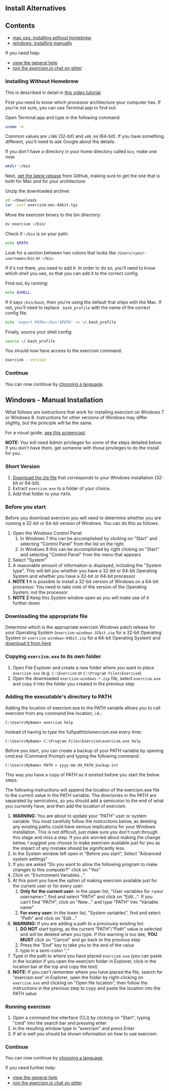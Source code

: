 
## Install Alternatives <a name="install"></a>

## Contents
- [mac osx: installing without homebrew](#installing-without-homebrew)
- [windows: installing manually](#installing-manually)

If you need help:
- [view the general help](http://exercism.io/help)
- [join the exercism.io chat on gitter](https://gitter.im/exercism/support)


<a name="installing-without-homebrew"></a>
### Installing Without Homebrew

This is described in detail in [this video tutorial](https://www.youtube.com/watch?v=TCT4eHGwfaE).

First you need to know which processor architecture your computer has. If
you're not sure, you can use Terminal.app to find out:

Open Terminal.app and type in the following command:


```bash
uname -m
```

Common values are `i386` (32-bit) and `x86_64` (64-bit). If you have something
different, you'll need to ask Google about the details.

If you don't have a directory in your home directory called `bin`, make one now:

```bash
mkdir ~/bin
```

Next, [get the latest
release](https://github.com/exercism/cli/releases/latest) from GitHub, making
sure to get the one that is both for Mac and for your architecture:

Unzip the downloaded archive:

```bash
cd ~/Downloads
tar -xzvf exercism-mac-64bit.tgz
```

Move the exercism binary to the bin directory:

```bash
mv exercism ~/bin/
```

Check if `~/bin` is on your path:

```bash
echo $PATH
```

Look for a section between two colons that looks like
`/Users/<your-username>/bin` or `~/bin`.

If it's not there, you need to add it. In order to do so, you'll need to
know which shell you use, so that you can add it to the correct config.

Find out, by running:

```bash
echo $SHELL
```

If it says `/bin/bash`, then you're using the default that ships with the Mac.
If not, you'll need to replace `.bash_profile` with the name of the correct
config file.

```bash
echo 'export PATH=~/bin:$PATH' >> ~/.bash_profile
```

Finally, source your shell config:

```bash
source ~/.bash_profile
```

You should now have access to the exercism command:

```bash
exercism --version
```
### Continue
You can now continue by [choosing a language](http://exercism.io/languages).

## Windows - Manual Installation <a name="installing-manually"></a>

What follows are instructions that work for installing exercism on Windows 7 or Windows 8.
Instructions for other versions of Windows may differ slightly, but the principle will be the same.

For a visual guide, [see this screencast](https://www.youtube.com/watch?v=R9Y9yuXA-qA).

**NOTE:** You will need Admin privileges for some of the steps detailed below. If you don't have them, get someone with those privileges to do the install for you.

### Short Version

 1. [Download the zip file](https://github.com/exercism/cli/releases/latest) that corresponds to your Windows installation (32-bit or 64-bit).
 1. Extract `exercism.exe` to a folder of your choice.
 1. Add that folder to your `PATH`.

### Before you start
Before you download exercism you will need to determine whether you are running a 32-bit or 64-bit version of Windows. You can do this as follows:

1. Open the Windows Control Panel
	1. In Windows 7 this can be accomplished by clicking on "Start" and selecting "Control Panel" from the list on the right
	1. In Windows 8 this can be accomplished by right clicking on "Start" and selecting "Control Panel" from the menu that appears
1. Select "System"
1. A reasonable amount of information is displayed, including the "System type". This will tell you whether you have a 32-bit or 64-bit Operating System and whether you have a 32-bit or 64-bit processor
1. **NOTE 1** It is possible to install a 32-bit version of Windows on a 64-bit processor. You need to take note of the version of the Operating System, not the processor
1. **NOTE 2** Keep this System window open as you will make use of it further down

### Downloading the appropriate file
Determine which is the appropriate exercism Windows patch release for your Operating System (`exercism-windows-32bit.zip` for a 32-bit Operating System or `exercism-windows-64bit.zip` for a 64-bit Operating System) and [download it from here](https://github.com/exercism/cli/releases/latest)

### Copying `exercism.exe` to its own folder
1. Open File Explorer and create a new folder where you want to place `exercism.exe` (e.g. `C:\Exercism` or `C:\Program Files\Exercism`)
1. Open the downloaded `exercism-windows-*.zip` file, select `exercism.exe` and copy it into the folder you created in the previous step

### Adding the executable's directory to PATH
Adding the location of exercism.exe to the PATH variable allows you to call exercism from any command line location, i.e.:
```
C:\Users\MyName> exercism help
```
Instead of having to type the full\path\to\exercism.exe every time:
```
C:\Users\MyName> C:\Program Files\Exercism\exercism.exe help
```

Before you start, you can create a backup of your PATH variable by opening cmd.exe (Command Prompt) and typing the following command:
```
C:\Users\MyName> PATH > yyyy-mm-dd_PATH_backup.txt
```
This way you have a copy of PATH as it existed before you start the below steps.

The following instructions will append the location of the exercism.exe file to the current value in the PATH variable. The directories in the PATH are separated by semicolons, so you should add a semicolon to the end of what you currently have, and then add the location of exercism.

1. **WARNING:** You are about to update your "PATH" user or system variable. You must carefully follow the instructions below, as deleting any existing paths could have serious implications for your Windows installation. This is not difficult, just make sure you don't rush through this stage and miss a step. If you are worried about making the change below, I suggest you choose to make exercism available just for you as the impact of any mistake should be significantly less.
1. In the System window left open in "Before you start", Select "Advanced system settings"
1. If you are asked "Do you want to allow the following program to make changes to this computer?" click on "Yes"
1. Click on "Environment Variables..."
1. At this point you have the option of making exercism available just for the current user or for every user:
	1. **Only for the current user:** In the upper list, "User variables for \<your username\>", find and select "PATH" and click on "Edit...". If you can't find "PATH", click on "New..." and type "PATH" into "Variable name"
	1. **For every user:** In the lower list, "System variables", find and select "Path" and click on "Edit..."
1. **WARNING:** If you are adding a path to a previously existing list:
	1. **DO NOT** start typing, as the current "PATH"/"Path" value is selected and will be deleted when you type. If this warning is too late, **YOU MUST** click on "Cancel" and go back to the previous step
	1. Press the "End" key to take you to the end of the value
	1. type in a semi-colon ";"
1. Type in the path to where you have placed `exercism.exe` (you can paste in the location if you open the exercism folder in Explorer, click in the location bar at the top and copy the text)
1. **NOTE:** If you can't remember where you have placed the file, search for "exercism.exe" in Explorer, open the folder by right-clicking on `exercism.exe` and clicking on "Open file location", then follow the instructions in the previous step to copy and paste the location into the PATH value

### Running exercism <a name="run-exercism"></a>
1. Open a command line interface (CLI) by clicking on "Start", typing "cmd" into the search bar and pressing enter
1. In the resulting window type in "exercism" and press Enter
1. If all is well you should be shown information on how to use exercism

### Continue ###
You can now continue by [choosing a language](http://exercism.io/languages).

If you need further help:
- [view the general help](http://exercism.io/help)
- [join the exercism.io chat on gitter](https://gitter.im/exercism/support)

